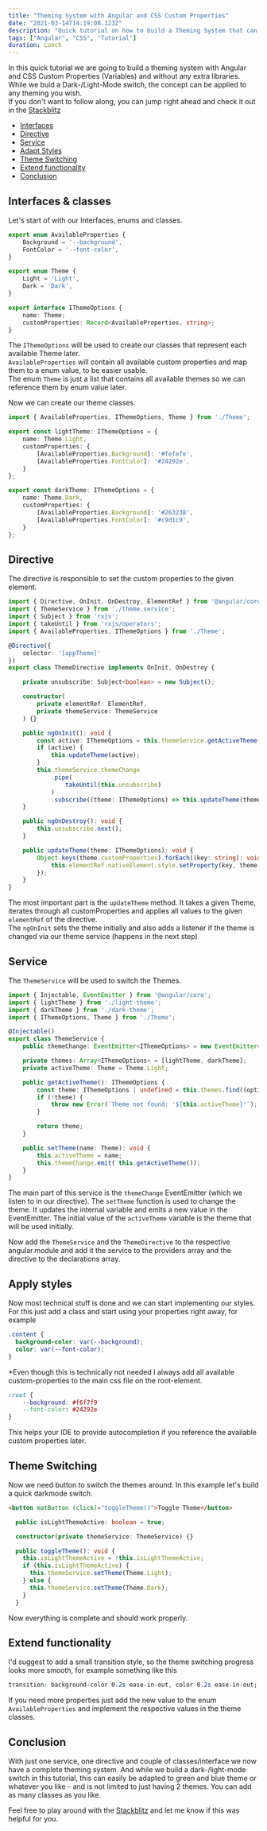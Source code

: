 ```yaml
---
title: "Theming System with Angular and CSS Custom Properties"
date: "2021-03-14T14:19:08.123Z"
description: "Quick tutorial on how to build a Theming System that can be used for example for dark mode with plain Angular and CSS Custom Properties"
tags: ["Angular", "CSS", "Tutorial"]
duration: Lunch
---
```


In this quick tutorial we are going to build a theming system with Angular and CSS Custom Properties (Variables) and without any extra libraries. While we buid a Dark-/Light-Mode switch, the concept can be applied to any theming you wish.  
If you don't want to follow along, you can jump right ahead and check it out in the [Stackblitz](https://stackblitz.com/edit/angular-ivy-p3yzuk)

- [Interfaces](#interface--classes)
- [Directive](#directive)
- [Service](#service)
- [Adapt Styles](#adapt-styles)
- [Theme Switching](#theme-switching)
- [Extend functionality](#extend-functionality)
- [Conclusion](#conclusion)

## Interfaces & classes
Let's start of with our Interfaces, enums and classes.

```typescript
export enum AvailableProperties {
    Background = '--background',
    FontColor = '--font-color',
}

export enum Theme {
    Light = 'Light',
    Dark = 'Dark',
}

export interface IThemeOptions {
    name: Theme;
    customProperties: Record<AvailableProperties, string>;
}
```

The `IThemeOptions` will be used to create our classes that represent each available Theme later.  
`AvailableProperties` will contain all available custom properties and map them to a enum value, to be easier usable.  
The enum `Theme` is just a list that contains all available themes so we can reference them by enum value later.

Now we can create our theme classes.
```typescript
import { AvailableProperties, IThemeOptions, Theme } from './Theme';

export const lightTheme: IThemeOptions = {
    name: Theme.Light,
    customProperties: {
        [AvailableProperties.Background]: '#fefefe',
        [AvailableProperties.FontColor]: '#24292e',
    }
};

export const darkTheme: IThemeOptions = {
    name: Theme.Dark,
    customProperties: {
        [AvailableProperties.Background]: '#263238',
        [AvailableProperties.FontColor]: '#c9d1c9',
    }
};
```

## Directive
The directive is responsible to set the custom properties to the given element.

```typescript
import { Directive, OnInit, OnDestroy, ElementRef } from '@angular/core';
import { ThemeService } from './theme.service';
import { Subject } from 'rxjs';
import { takeUntil } from 'rxjs/operators';
import { AvailableProperties, IThemeOptions } from './Theme';

@Directive({
    selector: '[appTheme]'
})
export class ThemeDirective implements OnInit, OnDestroy {

    private unsubscribe: Subject<boolean> = new Subject();

    constructor(
        private elementRef: ElementRef,
        private themeService: ThemeService
    ) {}

    public ngOnInit(): void {
        const active: IThemeOptions = this.themeService.getActiveTheme();
        if (active) {
            this.updateTheme(active);
        }
        this.themeService.themeChange
            .pipe(
                takeUntil(this.unsubscribe)
            )
            .subscribe((theme: IThemeOptions) => this.updateTheme(theme));
    }

    public ngOnDestroy(): void {
        this.unsubscribe.next();
    }

    public updateTheme(theme: IThemeOptions): void {
        Object.keys(theme.customProperties).forEach((key: string): void => {
            this.elementRef.nativeElement.style.setProperty(key, theme.customProperties[key as AvailableProperties]);
        });
    }
}
```
The most important part is the `updateTheme` method. It takes a given Theme, iterates through all customProperties and applies all values to the given `elementRef` of the directive.  
The `ngOnInit` sets the theme initially and also adds a listener if the theme is changed via our theme service (happens in the next step)

## Service
The `ThemeService` will be used to switch the Themes.
```typescript
import { Injectable, EventEmitter } from '@angular/core';
import { lightTheme } from './light-theme';
import { darkTheme } from './dark-theme';
import { IThemeOptions, Theme } from './Theme';

@Injectable()
export class ThemeService {
    public themeChange: EventEmitter<IThemeOptions> = new EventEmitter<IThemeOptions>();

    private themes: Array<IThemeOptions> = [lightTheme, darkTheme];
    private activeTheme: Theme = Theme.Light;

    public getActiveTheme(): IThemeOptions {
        const theme: IThemeOptions | undefined = this.themes.find((option: IThemeOptions) => option.name === this.activeTheme);
        if (!theme) {
            throw new Error(`Theme not found: '${this.activeTheme}'`);
        }

        return theme;
    }

    public setTheme(name: Theme): void {
        this.activeTheme = name;
        this.themeChange.emit( this.getActiveTheme());
    }
}
```
The main part of this service is the `themeChange` EventEmitter (which we listen to in our directive). The `setTheme` function is used to change the theme. It updates the internal variable and emits a new value in the EventEmitter. The initial value of the `activeTheme` variable is the theme that will be used initially.

Now add the `ThemeService` and the `ThemeDirective` to the respective angular.module and add it the service to the providers array and the directive to the declarations array.

## Apply styles
Now most technical stuff is done and we can start implementing our styles. For this just add a class and start using your properties right away, for example
```css
.content {
  background-color: var(--background);
  color: var(--font-color);
}
```

*Even though this is technically not needed I always add all available custom-properties to the main css file on the root-element.
```css
:root {
    --background: #f6f7f9
    --font-color: #24292e
}
```
This helps your IDE to provide autocompletion if you reference the available custom properties later.

## Theme Switching
Now we need button to switch the themes around. In this example let's build a quick darkmode switch.

```html
<button matButton (click)="toggleTheme()">Toggle Theme</button>
```
```typescript
  public isLightThemeActive: boolean = true;

  constructor(private themeService: ThemeService) {}

  public toggleTheme(): void {
    this.isLightThemeActive = !this.isLightThemeActive;
    if (this.isLightThemeActive) {
      this.themeService.setTheme(Theme.Light);
    } else {
      this.themeService.setTheme(Theme.Dark);
    }
  }
```

Now everything is complete and should work properly.

## Extend functionality
I'd suggest to add a small transition style, so the theme switching progress looks more smooth, for example something like this
```css
transition: background-color 0.2s ease-in-out, color 0.2s ease-in-out;
```

If you need more properties just add the new value to the enum `AvailableProperties` and implement the respective values in the theme classes.

## Conclusion

With just one service, one directive and couple of classes/interface we now have a complete theming system. And while we build a dark-/light-mode switch in this tutorial, this can easily be adapted to green and blue theme or whatever you like - and is not limited to just having 2 themes. You can add as many classes as you like.

Feel free to play around with the [Stackblitz](https://stackblitz.com/edit/angular-ivy-p3yzuk) and let me know if this was helpful for you.

